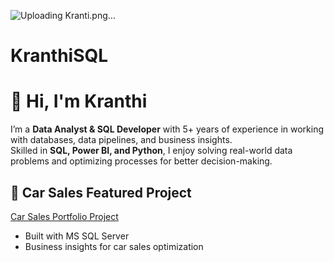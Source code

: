 ![Uploading Kranti.png…]()


# KranthiSQL

# 👋 Hi, I'm Kranthi

I’m a **Data Analyst & SQL Developer** with 5+ years of experience in working with databases, data pipelines, and business insights.  
Skilled in **SQL, Power BI, and Python**, I enjoy solving real-world data problems and optimizing processes for better decision-making.

## 🚗 Car Sales Featured Project
[Car Sales Portfolio Project](https://github.com/kranthikasqlbi/Car-Sales-Portfolio-Project)
- Built with MS SQL Server 
- Business insights for car sales optimization
